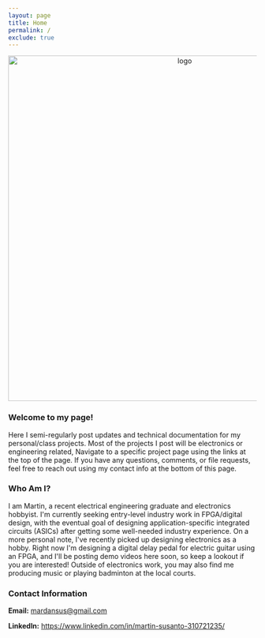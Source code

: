 ```yaml
---
layout: page
title: Home
permalink: /
exclude: true
---
```



<div style="text-align: center">
  <img src="../assets/cabinet_banner.jpg" alt="logo" width="700" />
</div>

  

### Welcome to my page! 

Here I semi-regularly post updates and technical documentation for my personal/class projects. Most of the projects I post will be electronics or engineering related, Navigate to a specific project page using the links at the top of the page. If you have any questions, comments, or file requests, feel free to reach out using my contact info at the bottom of this page.

### Who Am I?

I am Martin, a recent electrical engineering graduate and electronics hobbyist. I'm currently seeking entry-level industry work in FPGA/digital design, with the eventual goal of designing application-specific integrated circuits (ASICs) after getting some well-needed industry experience. On a more personal note, I've recently picked up designing electronics as a hobby. Right now I'm designing a digital delay pedal for electric guitar using an FPGA, and I'll be posting demo videos here soon, so keep a lookout if you are interested! Outside of electronics work, you may also find me producing music or playing badminton at the local courts. 

### Contact Information

**Email:** mardansus@gmail.com

**LinkedIn:** <https://www.linkedin.com/in/martin-susanto-310721235/>

